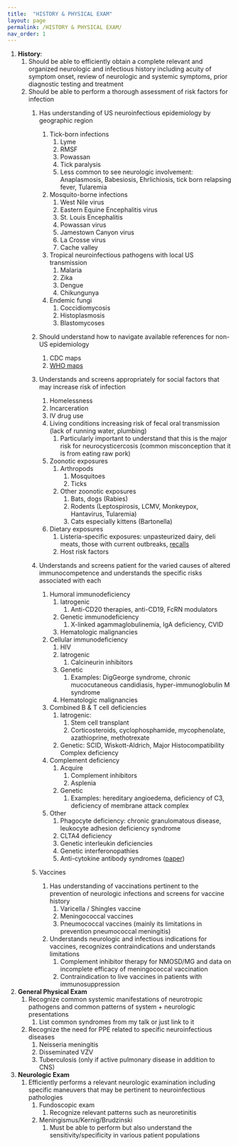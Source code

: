 ```yaml
---
title:  "HISTORY & PHYSICAL EXAM"
layout: page
permalink: /HISTORY & PHYSICAL EXAM/
nav_order: 1
---
```


1. **History**:  
   1. Should be able to efficiently obtain a complete relevant and organized neurologic and infectious history including acuity of symptom onset, review of neurologic and systemic symptoms, prior diagnostic testing and treatment  
   2. Should be able to perform a thorough assessment of risk factors for infection  
      1. Has understanding of US neuroinfectious epidemiology by geographic region  
         1. Tick-born infections  
            1. Lyme  
            2. RMSF  
            3. Powassan  
            4. Tick paralysis  
            5. Less common to see neurologic involvement: Anaplasmosis, Babesiosis, Ehrlichiosis, tick born relapsing fever, Tularemia  
         2. Mosquito-borne infections  
            1. West Nile virus  
            2. Eastern Equine Encephalitis virus  
            3. St. Louis Encephalitis  
            4. Powassan virus  
            5. Jamestown Canyon virus  
            6. La Crosse virus  
            7. Cache valley  
         3. Tropical neuroinfectious pathogens with local US transmission  
            1. Malaria   
            2. Zika  
            3. Dengue   
            4. Chikungunya  
         4. Endemic fungi  
            1. Coccidiomycosis  
            2. Histoplasmosis  
            3. Blastomycoses  
      2. Should understand how to navigate available references for non-US epidemiology  
         1. CDC maps   
         2. [WHO maps](https://www.who.int/data/gho/map-gallery-search-results?&maptopics=bff742f3-f70c-439d-9a17-b5d465acc107)  
      3. Understands and screens appropriately for social factors that may increase risk of infection  
         1. Homelessness  
         2. Incarceration  
         3. IV drug use  
         4. Living conditions increasing risk of fecal oral transmission (lack of running water, plumbing)  
            1. Particularly important to understand that this is the major risk for neurocysticercosis (common misconception that it is from eating raw pork)  
         5. Zoonotic exposures  
            1. Arthropods  
               1. Mosquitoes  
               2. Ticks  
            2. Other zoonotic exposures  
               1. Bats, dogs (Rabies)  
               2. Rodents (Leptospirosis, LCMV, Monkeypox, Hantavirus, Tularemia)  
               3. Cats especially kittens (Bartonella)  
         6. Dietary exposures  
            1. Listeria-specific exposures: unpasteurized dairy, deli meats, those with current outbreaks, [recalls](https://www.fda.gov/safety/recalls-market-withdrawals-safety-alerts)   
            2. Host risk factors

      4. Understands and screens patient for the varied causes of altered immunocompetence and understands the specific risks associated with each  
         1. Humoral immunodeficiency  
            1. Iatrogenic  
               1. Anti-CD20 therapies, anti-CD19, FcRN modulators  
            2. Genetic immunodeficiency  
               1. X-linked agammaglobulinemia, IgA deficiency, CVID  
            3. Hematologic malignancies  
         2. Cellular immunodeficiency  
            1. HIV  
            2. Iatrogenic  
               1. Calcineurin inhibitors   
            3. Genetic  
               1. Examples: DigGeorge syndrome, chronic mucocutaneous candidiasis, hyper-immunoglobulin M syndrome  
            4. Hematologic malignancies  
         3. Combined B & T cell deficiencies  
            1. Iatrogenic:  
               1. Stem cell transplant   
               2. Corticosteroids, cyclophosphamide, mycophenolate, azathioprine, methotrexate  
            2. Genetic: SCID, Wiskott-Aldrich, Major Histocompatibility Complex deficiency  
         4. Complement deficiency  
            1. Acquire  
               1. Complement inhibitors  
               2. Asplenia  
            2. Genetic  
               1. Examples: hereditary angioedema, deficiency of C3, deficiency of membrane attack complex  
         5. Other  
            1. Phagocyte deficiency: chronic granulomatous disease, leukocyte adhesion deficiency syndrome  
            2. CLTA4 deficiency  
            3. Genetic interleukin deficiencies  
            4. Genetic interferonopathies  
            5. Anti-cytokine antibody syndromes ([paper](https://pmc.ncbi.nlm.nih.gov/articles/PMC10778971/))  
      5. Vaccines  
         1. Has understanding of vaccinations pertinent to the prevention of neurologic infections and screens for vaccine history  
            1. Varicella / Shingles vaccine  
            2. Meningococcal vaccines  
            3. Pneumococcal vaccines (mainly its limitations in prevention pneumococcal meningitis)  
         2. Understands neurologic and infectious indications for vaccines, recognizes contraindications and understands limitations    
            1. Complement inhibitor therapy for NMOSD/MG and data on incomplete efficacy of meningococcal vaccination  
            2. Contraindication to live vaccines in patients with immunosuppression  
2. **General Physical Exam**  
   1. Recognize common systemic manifestations of neurotropic pathogens and common patterns of system \+ neurologic presentations  
      1. List common syndromes from my talk or just link to it  
   2. Recognize the need for PPE related to specific neuroinfectious diseases  
      1. Neisseria meningitis  
      2. Disseminated VZV  
      3. Tuberculosis (only if active pulmonary disease in addition to CNS)  
3. **Neurologic Exam**  
   1. Efficiently performs a relevant neurologic examination including specific maneuvers that may be pertinent to neuroinfectious pathologies  
      1. Fundoscopic exam  
         1. Recognize relevant patterns such as neuroretinitis  
      2. Meningismus/Kernig/Brudzinski  
         1. Must be able to perform but also understand the sensitivity/specificity in various patient populations

